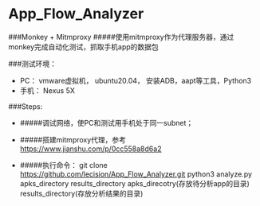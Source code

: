 # App_Flow_Analyzer

###Monkey + Mitmproxy
#####使用mitmproxy作为代理服务器，通过monkey完成自动化测试，抓取手机app的数据包

###测试环境：
- PC： vmware虚拟机， ubuntu20.04， 安装ADB，aapt等工具，Python3
- 手机： Nexus 5X

###Steps:
- #####调试网络，使PC和测试用手机处于同一subnet；
- #####搭建mitmproxy代理，参考 <https://www.jianshu.com/p/0cc558a8d6a2>

- #####执行命令：
          git clone https://github.com/lecision/App_Flow_Analyzer.git
          python3  analyze.py  apks_directory  results_directory
		  			apks_direcotry(存放待分析app的目录)
					  results_directory(存放分析结果的目录)
